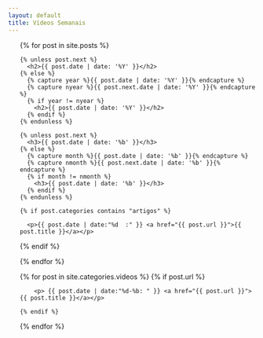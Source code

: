 ```yaml
---
layout: default
title: Vídeos Semanais
---
```


<ul>
  {% for post in site.posts %}

    {% unless post.next %}
      <h2>{{ post.date | date: '%Y' }}</h2>
    {% else %}
      {% capture year %}{{ post.date | date: '%Y' }}{% endcapture %}
      {% capture nyear %}{{ post.next.date | date: '%Y' }}{% endcapture %}
      {% if year != nyear %}
        <h2>{{ post.date | date: '%Y' }}</h2>
      {% endif %}
    {% endunless %}

    {% unless post.next %}
      <h3>{{ post.date | date: '%b' }}</h3>
    {% else %}
      {% capture month %}{{ post.date | date: '%b' }}{% endcapture %}
      {% capture nmonth %}{{ post.next.date | date: '%b' }}{% endcapture %}
      {% if month != nmonth %}
        <h3>{{ post.date | date: '%b' }}</h3>
      {% endif %}
    {% endunless %}
    
    {% if post.categories contains "artigos" %}
  
      <p>{{ post.date | date:"%d  :" }} <a href="{{ post.url }}">{{ post.title }}</a></p>
   
   {% endif %}

  {% endfor %}
</ul>

<ul>
  {% for post in site.categories.videos %}
    {% if post.url %}

        <p> {{ post.date | date:"%d-%b: " }} <a href="{{ post.url }}">{{ post.title }}</a></p>

    {% endif %}
  {% endfor %}
</ul>